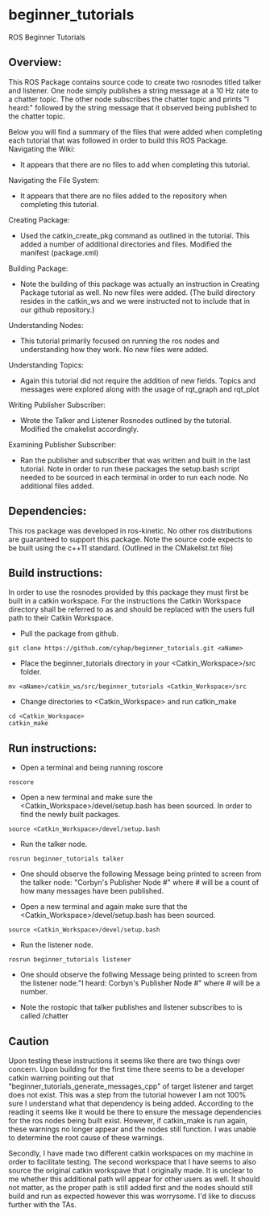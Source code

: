 # beginner_tutorials
ROS Beginner Tutorials

## Overview:
This ROS Package contains source code to create two rosnodes titled talker and listener. One node simply publishes a string message at a 10 Hz rate to a chatter topic. The other node subscribes the chatter topic and prints "I heard:" followed by the string message that it observed being published to the chatter topic.

Below you will find a summary of the files that were added when completing each tutorial that was followed in order to build this ROS Package. 
Navigating the Wiki:
- It appears that there are no files to add when completing this tutorial.

Navigating the File System:
- It appears that there are no files added to the repository when completing this tutorial.

Creating Package:
- Used the catkin_create_pkg command as outlined in the tutorial. This added a number of additional directories and files. Modified the manifest (package.xml)

Building Package:
- Note the building of this package was actually an instruction in Creating Package tutorial as well. No new files were added. (The build directory resides in the catkin_ws and we were instructed not to include that in our github repository.)

Understanding Nodes:
-  This tutorial primarily focused on running the ros nodes and understanding how they work. No new files were added.

Understanding Topics:
- Again this tutorial did not require the addition of new fields. Topics and messages were explored along with the usage of rqt_graph and rqt_plot

Writing Publisher Subscriber:
- Wrote the Talker and Listener Rosnodes outlined by the tutorial. Modified the cmakelist accordingly.

Examining Publisher Subscriber:
- Ran the publisher and subscriber that was written and built in the last tutorial. Note in order to run these packages the setup.bash script needed to be sourced in each terminal in order to run each node. No additional files added.

## Dependencies:
This ros package was developed in ros-kinetic. No other ros distributions are guaranteed to support this package. Note the source code expects to be built using the c++11 standard. (Outlined in the CMakelist.txt file)

## Build instructions:
In order to use the rosnodes provided by this package they must first be built in a catkin workspace. For the instructions the Catkin Workspace directory shall be referred to as <Catkin Workspace> and should be replaced with the users full path to their Catkin Workspace.
- Pull the package from github.
```
git clone https://github.com/cyhap/beginner_tutorials.git <aName>
```
- Place the beginner_tutorials directory in your <Catkin_Workspace>/src folder.
```
mv <aName>/catkin_ws/src/beginner_tutorials <Catkin_Workspace>/src
```
- Change directories to <Catkin_Workspace> and run catkin_make
```
cd <Catkin_Workspace>
catkin_make
```

## Run instructions:
- Open a terminal and being running roscore
```
roscore
```
- Open a new terminal and make sure the <Catkin_Workspace>/devel/setup.bash has been sourced. In order to find the newly built packages.
```
source <Catkin_Workspace>/devel/setup.bash
```
- Run the talker node.
```
rosrun beginner_tutorials talker
```
- One should observe the following Message being printed to screen from the talker node: "Corbyn's Publisher Node #" where # will be a count of how many messages have been published.

- Open a new terminal and again make sure that the <Catkin_Workspace>/devel/setup.bash has been sourced.
```
source <Catkin_Workspace>/devel/setup.bash
```
- Run the listener node.
```
rosrun beginner_tutorials listener
```
- One should observe the follwing Message being printed to screen from the listener node:"I heard: Corbyn's Publisher Node #" where # will be a number.

- Note the rostopic that talker publishes and listener subscribes to is called /chatter

## Caution
Upon testing these instructions it seems like there are two things over concern. Upon building for the first time there seems to be a developer catkin warning pointing out that "beginner_tutorials_generate_messages_cpp"  of target listener and target does not exist. This was a step from the tutorial however I am not 100% sure I understand what that dependency is being added. According to the reading it seems like it would be there to ensure the message dependencies for the ros nodes being built exist. However, if catkin_make is run again, these warnings no longer appear and the nodes still function. I was unable to determine the root cause of these warnings.

Secondly, I have made two different catkin workspaces on my machine in order to facilitate testing. The second workspace that I have seems to also source the original catkin workspave that I originally made. It is unclear to me whether this additional path will appear for other users as well. It should not matter, as the proper path is still added first and the nodes should still build and run as expected however this was worrysome. I'd like to discuss further with the TAs.
